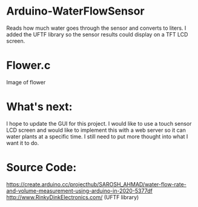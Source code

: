 # Arduino-WaterFlowSensor
Reads how much water goes through the sensor and converts to liters. I added the UFTF library so the sensor results could display on a TFT LCD screen. 

# Flower.c
Image of flower




# What's next:
I hope to update the GUI for this project. I would like to use a touch sensor LCD screen and would like to implement this with a web server
so it can water plants at a specific time. I still need to put more thought into what I want it to do.

# Source Code:
https://create.arduino.cc/projecthub/SAROSH_AHMAD/water-flow-rate-and-volume-measurement-using-arduino-in-2020-5377df
http://www.RinkyDinkElectronics.com/ (UFTF library)

